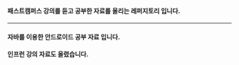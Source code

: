 #### 패스트캠퍼스 강의를 듣고 공부한 자료를 올리는 레퍼지토리 입니다.

---

#### 자바를 이용한 안드로이드 공부 자료 입니다.


#### 인프런 강의 자료도 올렸습니다.
